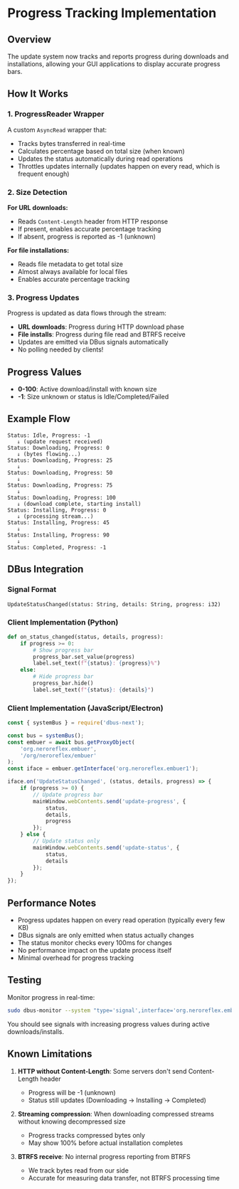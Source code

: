 # Progress Tracking Implementation

## Overview

The update system now tracks and reports progress during downloads and installations, allowing your GUI applications to display accurate progress bars.

## How It Works

### 1. ProgressReader Wrapper

A custom `AsyncRead` wrapper that:
- Tracks bytes transferred in real-time
- Calculates percentage based on total size (when known)
- Updates the status automatically during read operations
- Throttles updates internally (updates happen on every read, which is frequent enough)

### 2. Size Detection

**For URL downloads:**
- Reads `Content-Length` header from HTTP response
- If present, enables accurate percentage tracking
- If absent, progress is reported as -1 (unknown)

**For file installations:**
- Reads file metadata to get total size
- Almost always available for local files
- Enables accurate percentage tracking

### 3. Progress Updates

Progress is updated as data flows through the stream:
- **URL downloads**: Progress during HTTP download phase
- **File installs**: Progress during file read and BTRFS receive
- Updates are emitted via DBus signals automatically
- No polling needed by clients!

## Progress Values

- **0-100**: Active download/install with known size
- **-1**: Size unknown or status is Idle/Completed/Failed

## Example Flow

```
Status: Idle, Progress: -1
   ↓ (update request received)
Status: Downloading, Progress: 0
   ↓ (bytes flowing...)
Status: Downloading, Progress: 25
   ↓
Status: Downloading, Progress: 50
   ↓
Status: Downloading, Progress: 75
   ↓
Status: Downloading, Progress: 100
   ↓ (download complete, starting install)
Status: Installing, Progress: 0
   ↓ (processing stream...)
Status: Installing, Progress: 45
   ↓
Status: Installing, Progress: 90
   ↓
Status: Completed, Progress: -1
```

## DBus Integration

### Signal Format

```
UpdateStatusChanged(status: String, details: String, progress: i32)
```

### Client Implementation (Python)

```python
def on_status_changed(status, details, progress):
    if progress >= 0:
        # Show progress bar
        progress_bar.set_value(progress)
        label.set_text(f"{status}: {progress}%")
    else:
        # Hide progress bar
        progress_bar.hide()
        label.set_text(f"{status}: {details}")
```

### Client Implementation (JavaScript/Electron)

```javascript
const { systemBus } = require('dbus-next');

const bus = systemBus();
const embuer = await bus.getProxyObject(
    'org.neroreflex.embuer',
    '/org/neroreflex/embuer'
);
const iface = embuer.getInterface('org.neroreflex.embuer1');

iface.on('UpdateStatusChanged', (status, details, progress) => {
    if (progress >= 0) {
        // Update progress bar
        mainWindow.webContents.send('update-progress', {
            status,
            details,
            progress
        });
    } else {
        // Update status only
        mainWindow.webContents.send('update-status', {
            status,
            details
        });
    }
});
```

## Performance Notes

- Progress updates happen on every read operation (typically every few KB)
- DBus signals are only emitted when status actually changes
- The status monitor checks every 100ms for changes
- No performance impact on the update process itself
- Minimal overhead for progress tracking

## Testing

Monitor progress in real-time:

```bash
sudo dbus-monitor --system "type='signal',interface='org.neroreflex.embuer1',member='UpdateStatusChanged'"
```

You should see signals with increasing progress values during active downloads/installs.

## Known Limitations

1. **HTTP without Content-Length**: Some servers don't send Content-Length header
   - Progress will be -1 (unknown)
   - Status still updates (Downloading → Installing → Completed)

2. **Streaming compression**: When downloading compressed streams without knowing decompressed size
   - Progress tracks compressed bytes only
   - May show 100% before actual installation completes

3. **BTRFS receive**: No internal progress reporting from BTRFS
   - We track bytes read from our side
   - Accurate for measuring data transfer, not BTRFS processing time

